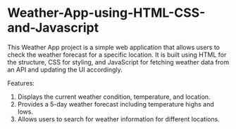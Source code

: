 # Weather-App-using-HTML-CSS-and-Javascript

This Weather App project is a simple web application that allows users to check the weather forecast for a specific location. It is built using HTML for the structure, CSS for styling, and JavaScript for fetching weather data from an API and updating the UI accordingly.

Features:

1. Displays the current weather condition, temperature, and location.
2. Provides a 5-day weather forecast including temperature highs and lows.
3. Allows users to search for weather information for different locations.
